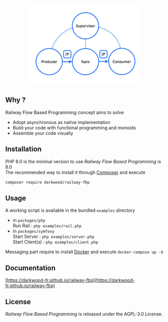 <p align="center">
  <a href="https://github.com/darkwood-fr/railway-fbp">
    <img src="docs/theme/images/concept.png" width="auto" height="256px" alt="Railway Flow Based Programming">
  </a>
</p>

## Why ?

Railway Flow Based Programming concept aims to solve

- Adopt asynchronous as native implementation
- Build your code with functional programming and monoids
- Assemble your code visually

## Installation

PHP 8.0 is the minimal version to use _Railway Flow Based Programming_ is 8.0  
The recommended way to install it through [Composer](http://getcomposer.org/) and execute

```bash
composer require darkwood/railway-fbp
```

## Usage

A working script is available in the bundled `examples` directory

- in `packages/php`  
  Run Rail : `php examples/rail.php`
- in `packages/symfony`  
  Start Server : `php examples/server.php`  
  Start Client(s) : `php examples/client.php`

Messaging part require to install [Docker](https://www.docker.com) and execute `docker-compose up -d`

## Documentation

[https://darkwood-fr.github.io/railway-fbp](https://darkwood-fr.github.io/railway-fbp)

## License

_Railway Flow Based Programming_ is released under the AGPL-3.0 License.
